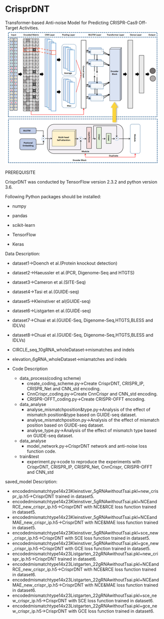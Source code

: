 # CrisprDNT
Transformer-based Anti-noise Model for Predicting CRISPR-Cas9 Off-Target Activities.
![image](https://github.com/gzrgzx/CrisprDNT/blob/main/model.png)

PREREQUISITE

CrisprDNT was conducted by TensorFlow version 2.3.2 and python version 3.6.

Following Python packages should be installed:

* numpy
- pandas
* scikit-learn
- TensorFlow
* Keras

Data Description:

* dataset1->Doench et al.(Protein knockout detection)
* dataset2->Haeussler et al.(PCR, Digenome-Seq and HTGTS)
* dataset3->Cameron et al.(SITE-Seq)
* dataset4->Tasi et al.(GUIDE-seq)
* dataset5->Kleinstiver et al(GUIDE-seq)
* dataset6->Listgarten et al.(GUIDE-seq)
* dataset7->Chuai et al.(GUIDE-Seq, Digenome-Seq,HTGTS,BLESS and IDLVs)
* dataset8->Chuai et al.(GUIDE-Seq, Digenome-Seq,HTGTS,BLESS and IDLVs)
* CIRCLE_seq_10gRNA_wholeDataset->mismatches and indels
* elevation_6gRNA_wholeDataset->miamatches and indels

* Code Description
    * data_process(coding scheme)
        * create_coding_scheme.py->Create CrisprDNT, CRISPR_IP, CRISPR_Net and CNN_std encoding.
        * CnnCrispr_coding.py->Create CnnCrispr and CNN_std encoding.
        * CRISPR-OFFT_coding.py->Create CRISPR-OFFT encoding.
    * data_analyse
        * analyse_mismatchposition&type.py->Analysis of the effect of mismatch position&type based on GUIDE-seq dataset.
        * analyse_mismatchposition.py->Analysis of the effect of mismatch position based on GUIDE-seq dataset.
        * analyse_type.py->Analysis of the effect of mismatch type based on GUIDE-seq dataset.
    * data_analyse
        * model_network.py->CrisprDNT network and anti-noise loss function code.
    * train&test
        * experiment.py->code to reproduce the experiments with CrisprDNT, CRISPR_IP, CRISPR_Net, CnnCrispr, CRISPR-OFFT and CNN_std

saved_model Description:
* encodedmismatchtype14x23Kleinstiver_5gRNAwithoutTsai.pkl+new_crispr_ip.h5->CrisprDNT trained in dataset5.
* encodedmismatchtype14x23Kleinstiver_5gRNAwithoutTsai.pkl+NCEandRCE_new_crispr_ip.h5->CrisprDNT with NCE&RCE loss function trained in dataset5.
* encodedmismatchtype14x23Kleinstiver_5gRNAwithoutTsai.pkl+NCEandMAE_new_crispr_ip.h5->CrisprDNT with NCE&MAE loss function trained in dataset5.
* encodedmismatchtype14x23Kleinstiver_5gRNAwithoutTsai.pkl+sce_new_crispr_ip.h5->CrisprDNT with SCE loss function trained in dataset5.
* encodedmismatchtype14x23Kleinstiver_5gRNAwithoutTsai.pkl+gce_new_crispr_ip.h5->CrisprDNT with GCE loss function trained in dataset5.
* encodedmismatchtype14x23Listgarten_22gRNAwithoutTsai.pkl+new_crispr_ip.h5->CrisprDNT trained in dataset6.
* encodedmismatchtype14x23Listgarten_22gRNAwithoutTsai.pkl+NCEandRCE_new_crispr_ip.h5->CrisprDNT with NCE&RCE loss function trained in dataset6.
* encodedmismatchtype14x23Listgarten_22gRNAwithoutTsai.pkl+NCEandMAE_new_crispr_ip.h5->CrisprDNT with NCE&MAE loss function trained in dataset6.
* encodedmismatchtype14x23Listgarten_22gRNAwithoutTsai.pkl+sce_new_crispr_ip.h5->CrisprDNT with SCE loss function trained in dataset6.
* encodedmismatchtype14x23Listgarten_22gRNAwithoutTsai.pkl+gce_new_crispr_ip.h5->CrisprDNT with GCE loss function trained in dataset6.
